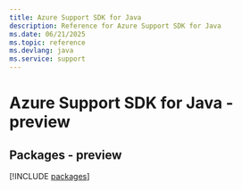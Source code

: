 ```yaml
---
title: Azure Support SDK for Java
description: Reference for Azure Support SDK for Java
ms.date: 06/21/2025
ms.topic: reference
ms.devlang: java
ms.service: support
---
```

# Azure Support SDK for Java - preview
## Packages - preview
[!INCLUDE [packages](support-index.md)]